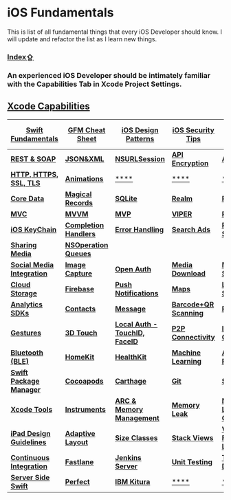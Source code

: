 # iOS Fundamentals

This is list of all fundamental things that every iOS Developer should know. I will update and refactor the list as I learn new things.

### [Index⇪](#index)

### An experienced iOS Developer should be intimately familiar with the **Capabilities Tab** in Xcode Project Settings.  
[**Xcode Capabilities**](https://gist.github.com/roshith-balendran/808cd765d9d4ebed8700b4489b5680ee)
---
[Swift Fundamentals](https://gist.github.com/roshith-balendran/392c886d97e66b4df89954c71f753dd5) | [GFM Cheat Sheet](https://gist.github.com/roshith-balendran/d50b32f8f7d900c34a7dc00766bcfb9c) | [**iOS Design Patterns**](https://gist.github.com/roshith-balendran/3a57584b04c9aebd6a80bfd8a412860b) | [iOS Security Tips]() | [iOS Human Interface Guidelines]() | [Localization]() |
---------|----------|----------|----------|----------|----------|
[**REST & SOAP**](https://github.com/roshith-balendran/iOS-Fundamentals/blob/master/REST%20%26%20SOAP.md) | [**JSON&XML**]() | [**NSURLSession**]() | [**API Encryption**]() | [**AlamoFire**]() | [**SwiftifyJSON**]() |
[**HTTP, HTTPS, SSL, TLS**](https://gist.github.com/roshith-balendran/867563af476beb13d5e8139ca873cdee) | [**Animations**](https://github.com/roshith-balendran/iOS-Fundamentals/blob/master/Animations.md) | [****]() | [****]() | [****]() | [****]() |
[**Core Data**]() | [**Magical Records**]() | [**SQLite**]() | [**Realm**]() | [**Plist**]() | [**Caching**]() |
[**MVC**]() | [**MVVM**]() | [**MVP**]() | [**VIPER**]() | [**Riblets**]() |[****]() |
[**iOS KeyChain**]() | [**Completion Handlers**]() |  [**Error Handling**]() | [**Search Ads**]() |  [**Payment SDKs**]() |  [**Media Editing**]() |
 [**Sharing Media**]() |  [**NSOperation Queues**]() | 
[**Social Media Integration**]() | [**Image Capture**]() | [**Open Auth**]() | [**Media Download**]() | [**Media Streaming**]() | [**Audio & Video**]() |
[**Cloud Storage**]() | [**Firebase**]() | [**Push Notifications**]() | [**Maps**]() | [**Location Services**]() | [**iTunes Connect**]() |
[**Analytics SDKs**]() | [**Contacts**]() | [**Message**]() | [**Barcode+QR Scanning**]() | [**Printing**]() | [**Device Sensors**]() |
[**Gestures**]() | [**3D Touch**]() |[**Local Auth - TouchID, FaceID**]() | [**P2P Connectivity**]() | [**Inter-App Connectivity**]() | [**AirDrop File Sharing**]() |
[**Bluetooth (BLE)**]() | [**HomeKit**]() | [**HealthKit**]() | [**Machine Learning**]() | [**Augmented Reality**]() | [**Artificial Intelligence**]() |
[**Swift Package Manager**]() | [**Cocoapods**]() | [**Carthage**]() | [**Git**](https://github.com/roshith-balendran/iOS-Fundamentals/blob/master/Git.md) | [**SVN**]() | [**Github, Gitlab, Bitbucket**]() |
[**Xcode Tools**]() | [**Instruments**]() | [**ARC & Memory Management**]() | [**Memory Leak**]() | [**Network Link Conditioner**]() | [**GCD**]() |
[**iPad Design Guidelines**]() | [**Adaptive Layout**]() | [**Size Classes**]() | [**Stack Views**]() | [**Visual Format Language**]() | [**AutoLayout Landscape Mode**]() |
[**Continuous Integration**]() | [**Fastlane**]() | [**Jenkins Server**]() | [**Unit Testing**]() | [**Test Driven Development**]() | [**Private Pods**]() |
[**Server Side Swift**]() | [**Perfect**]() | [**IBM Kitura**]() | [****]() | [****]() | [****]() |

